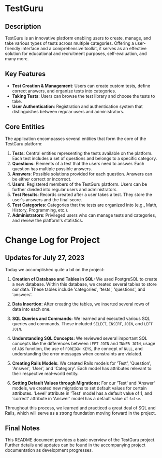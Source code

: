# TestGuru

## Description

TestGuru is an innovative platform enabling users to create, manage, and take various types of tests across multiple categories. Offering a user-friendly interface and a comprehensive toolkit, it serves as an effective solution for educational and recruitment purposes, self-evaluation, and many more.

## Key Features

- **Test Creation & Management**: Users can create custom tests, define correct answers, and organize tests into categories.
- **Taking Tests**: Users can browse the test library and choose the tests to take.
- **User Authentication**: Registration and authentication system that distinguishes between regular users and administrators.

## Core Entities

The application encompasses several entities that form the core of the TestGuru platform:

1. **Tests**: Central entities representing the tests available on the platform. Each test includes a set of questions and belongs to a specific category.
2. **Questions**: Elements of a test that the users need to answer. Each question has multiple possible answers.
3. **Answers**: Possible solutions provided for each question. Answers can be either correct or incorrect.
4. **Users**: Registered members of the TestGuru platform. Users can be further divided into regular users and administrators.
5. **Test Results**: Records created after a user takes a test. They store the user's answers and the final score.
6. **Test Categories**: Categories that the tests are organized into (e.g., Math, History, Programming, etc.).
7. **Administrators**: Privileged users who can manage tests and categories, and review the platform's statistics.

# Change Log for Project

## Updates for July 27, 2023

Today we accomplished quite a bit on the project:

1. **Creation of Database and Tables in SQL:** We used PostgreSQL to create a new database. Within this database, we created several tables to store our data. These tables include 'categories', 'tests', 'questions', and 'answers'.

2. **Data Insertion:** After creating the tables, we inserted several rows of data into each one.

3. **SQL Queries and Commands:** We learned and executed various SQL queries and commands. These included `SELECT`, `INSERT`, `JOIN`, and `LEFT JOIN`.

4. **Understanding SQL Concepts:** We reviewed several important SQL concepts like the differences between `LEFT JOIN` and `INNER JOIN`, usage of `ABS` function, the use of `FOREIGN KEYS`, the concept of `NULL`, and understanding the error messages when constraints are violated.

5. **Creating Rails Models:** We created Rails models for 'Test', 'Question', 'Answer', 'User', and 'Category'. Each model has attributes relevant to their respective real-world entity.

6. **Setting Default Values through Migrations:** For our 'Test' and 'Answer' models, we created new migrations to set default values for certain attributes. 'Level' attribute in 'Test' model has a default value of 1, and 'correct' attribute in 'Answer' model has a default value of `false`.

Throughout this process, we learned and practiced a great deal of SQL and Rails, which will serve as a strong foundation moving forward in the project.


## Final Notes

This README document provides a basic overview of the TestGuru project. Further details and updates can be found in the accompanying project documentation as development progresses.
